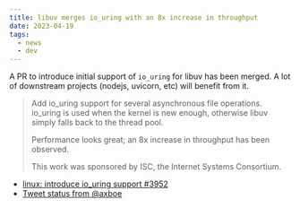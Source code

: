 ```yaml
---
title: libuv merges io_uring with an 8x increase in throughput
date: 2023-04-19
tags:
  - news
  - dev
---
```


A PR to introduce initial support of `io_uring` for libuv has been merged. A lot
of downstream projects (nodejs, uvicorn, etc) will benefit from it.

> Add io_uring support for several asynchronous file operations. io_uring is
> used when the kernel is new enough, otherwise libuv simply falls back to the
> thread pool.
>
> Performance looks great; an 8x increase in throughput has been observed.
>
> This work was sponsored by ISC, the Internet Systems Consortium.

- [linux: introduce io_uring support #3952](https://github.com/libuv/libuv/pull/3952)
- [Tweet status from @axboe](https://twitter.com/axboe/status/1648331118461202433)
